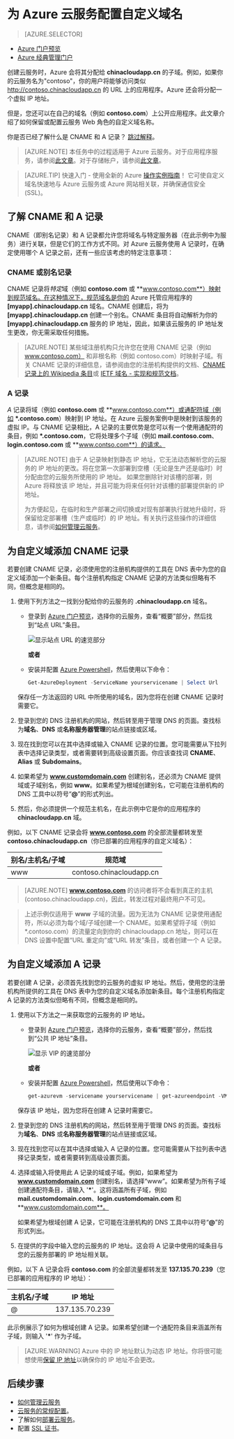 <properties
	pageTitle="在云服务中配置自定义域名 | Azure"
	description="了解如何通过配置 DNS 设置在自定义域上向 Internet 公开你的 Azure 应用程序或数据。这些示例使用 Azure 门户预览。"
	services="cloud-services"
	documentationCenter=".net"
	authors="Thraka"
	manager="timlt"
	editor=""/>

<tags
	ms.service="cloud-services"
	ms.date="08/10/2016"
	wacn.date="09/19/2016"/>

# 为 Azure 云服务配置自定义域名

> [AZURE.SELECTOR]
- [Azure 门户预览](/documentation/articles/cloud-services-custom-domain-name-portal/)
- [Azure 经典管理门户](/documentation/articles/cloud-services-custom-domain-name/)

创建云服务时，Azure 会将其分配给 **chinacloudapp.cn** 的子域。例如，如果你的云服务名为"contoso"，你的用户将能够访问类似 http://contoso.chinacloudapp.cn 的 URL 上的应用程序。Azure 还会将分配一个虚拟 IP 地址。

但是，您还可以在自己的域名（例如 **contoso.com**）上公开应用程序。此文章介绍了如何保留或配置云服务 Web 角色的自定义域名称。

你是否已经了解什么是 CNAME 和 A 记录？ [跳过解释](#add-a-cname-record-for-your-custom-domain)。

> [AZURE.NOTE]
本任务中的过程适用于 Azure 云服务。对于应用程序服务，请参阅[此文章](/documentation/articles/web-sites-custom-domain-name/)。对于存储帐户，请参阅[此文章](/documentation/articles/storage-custom-domain-name/)。

<p/>

> [AZURE.TIP]
快速入门 - 使用全新的 Azure [操作实例指南](http://support.microsoft.com/zh-cn/kb/2990804)！ 它可使自定义域名快速地与 Azure 云服务或 Azure 网站相关联，并确保通信安全 (SSL)。

## 了解 CNAME 和 A 记录

CNAME（即别名记录）和 A 记录都允许您将域名与特定服务器（在此示例中为服务）进行关联，但是它们的工作方式不同。对 Azure 云服务使用 A 记录时，在确定使用哪个 A 记录之前，还有一些应该考虑的特定注意事项：

### CNAME 或别名记录

CNAME 记录将*特定*域（例如 **contoso.com** 或 **www.contoso.com**）映射到规范域名。在这种情况下，规范域名是你的 Azure 托管应用程序的 **[myapp].chinacloudapp.cn** 域名。CNAME 创建后，将为 **[myapp].chinacloudapp.cn** 创建一个别名。CNAME 条目将自动解析为你的 **[myapp].chinacloudapp.cn** 服务的 IP 地址，因此，如果该云服务的 IP 地址发生更改，你无需采取任何措施。

> [AZURE.NOTE]
某些域注册机构只允许您在使用 CNAME 记录（例如 www.contoso.com） 和非根名称（例如 contoso.com）时映射子域。有关 CNAME 记录的详细信息，请参阅由您的注册机构提供的文档、[CNAME 记录上的 Wikipedia 条目](http://zh.wikipedia.org/wiki/CNAME_record)或 [IETF 域名 - 实现和规范文档](http://tools.ietf.org/html/rfc1035)。

### A 记录

*A* 记录将域（例如 **contoso.com** 或 **www.contoso.com**）或通配符域（例如 **\*.contoso.com**）映射到 IP 地址。在 Azure 云服务案例中是映射到该服务的虚拟 IP。与 CNAME 记录相比，A 记录的主要优势是您可以有一个使用通配符的条目，例如 **\*.contoso.com**，它将处理多个子域（例如 **mail.contoso.com**、**login.contoso.com** 或 **www.contso.com**）的请求。

> [AZURE.NOTE]
由于 A 记录映射到静态 IP 地址，它无法动态解析您的云服务的 IP 地址的更改。将在您第一次部署到空槽（无论是生产还是临时）时分配由您的云服务所使用的 IP 地址。 如果您删除针对该槽的部署，则 Azure 将释放该 IP 地址，并且可能为将来任何针对该槽的部署提供新的 IP 地址。
>
> 为方便起见，在临时和生产部署之间切换或对现有部署执行就地升级时，将保留给定部署槽（生产或临时）的 IP 地址。有关执行这些操作的详细信息，请参阅[如何管理云服务](/documentation/articles/cloud-services-how-to-manage/)。


## 为自定义域添加 CNAME 记录

若要创建 CNAME 记录，必须使用您的注册机构提供的工具在 DNS 表中为您的自定义域添加一个新条目。每个注册机构指定 CNAME 记录的方法类似但略有不同，但概念是相同的。

1. 使用下列方法之一找到分配给你的云服务的 **.chinacloudapp.cn** 域名。

    * 登录到 [Azure 门户预览]，选择你的云服务，查看“概要”部分，然后找到“站点 URL”条目。

        ![显示站点 URL 的速览部分][csurl]
            
        **或者**
  
    * 安装并配置 [Azure Powershell](/documentation/articles/powershell-install-configure/)，然后使用以下命令：

        ```powershell
        Get-AzureDeployment -ServiceName yourservicename | Select Url
        ```
    
    保存任一方法返回的 URL 中所使用的域名，因为您将在创建 CNAME 记录时需要它。

1.  登录到您的 DNS 注册机构的网站，然后转至用于管理 DNS 的页面。查找标为**域名**、**DNS** 或**名称服务器管理**的站点链接或区域。

2.  现在找到您可以在其中选择或输入 CNAME 记录的位置。您可能需要从下拉列表中选择记录类型，或者需要转到高级设置页面。你应该查找词 **CNAME**、**Alias** 或 **Subdomains**。

3.  如果希望为 **www.customdomain.com** 创建别名，还必须为 CNAME 提供域或子域别名，例如 **www**。如果希望为根域创建别名，它可能在注册机构的 DNS 工具中以符号“**@**”的形式列出。

4. 然后，你必须提供一个规范主机名，在此示例中它是你的应用程序的 **chinacloudapp.cn** 域。

例如，以下 CNAME 记录会将 **www.contoso.com** 的全部流量都转发至 **contoso.chinacloudapp.cn**（你已部署的应用程序的自定义域名）：

| 别名/主机名/子域 | 规范域 |
| ------------------------- | -------------------- |
| www | contoso.chinacloudapp.cn |

> [AZURE.NOTE]
**www.contoso.com** 的访问者将不会看到真正的主机 (contoso.chinacloudapp.cn)，因此，转发过程对最终用户不可见。

> 上述示例仅适用于 **www** 子域的流量。因为无法为 CNAME 记录使用通配符，所以必须为每个域/子域创建一个 CNAME。如果希望将子域（例如 *.contoso.com）的流量定向到你的 chinacloudapp.cn 地址，则可以在 DNS 设置中配置“URL 重定向”或“URL 转发”条目，或者创建一个 A 记录。


## 为自定义域添加 A 记录

若要创建 A 记录，必须首先找到您的云服务的虚拟 IP 地址。然后，使用您的注册机构所提供的工具在 DNS 表中为您的自定义域名添加新条目。每个注册机构指定 A 记录的方法类似但略有不同，但概念是相同的。

1. 使用以下方法之一来获取您的云服务的 IP 地址。

    * 登录到 [Azure 门户预览]，选择你的云服务，查看“概要”部分，然后找到“公共 IP 地址”条目。

        ![显示 VIP 的速览部分][vip]

        **或者**

    * 安装并配置 [Azure Powershell](/documentation/articles/powershell-install-configure/)，然后使用以下命令：

        ```powershell
        get-azurevm -servicename yourservicename | get-azureendpoint -VM {$_.VM} | select Vip
        ```
    
    保存该 IP 地址，因为您将在创建 A 记录时需要它。

1.  登录到您的 DNS 注册机构的网站，然后转至用于管理 DNS 的页面。查找标为**域名**、**DNS** 或**名称服务器管理**的站点链接或区域。

2.  现在找到您可以在其中选择或输入 A 记录的位置。您可能需要从下拉列表中选择记录类型，或者需要转到高级设置页面。

3. 选择或输入将使用此 A 记录的域或子域。例如，如果希望为 **www.customdomain.com** 创建别名，请选择“www”。如果希望为所有子域创建通配符条目，请输入 '__*__'。这将涵盖所有子域，例如 **mail.customdomain.com**、**login.customdomain.com** 和 **www.customdomain.com**。

    如果希望为根域创建 A 记录，它可能在注册机构的 DNS 工具中以符号“**@**”的形式列出。

4. 在提供的字段中输入您的云服务的 IP 地址。这会将 A 记录中使用的域条目与您的云服务部署的 IP 地址相关联。

例如，以下 A 记录会将 **contoso.com** 的全部流量都转发至 **137.135.70.239**（您已部署的应用程序的 IP 地址）：

| 主机名/子域 | IP 地址 |
| ------------------- | -------------- |
| @ | 137\.135.70.239 |


此示例展示了如何为根域创建 A 记录。如果希望创建一个通配符条目来涵盖所有子域，则输入 '__*__' 作为子域。

>[AZURE.WARNING]
Azure 中的 IP 地址默认为动态 IP 地址。你将很可能想使用[保留 IP 地址](/documentation/articles/virtual-networks-reserved-public-ip/)以确保你的 IP 地址不会更改。

## 后续步骤

* [如何管理云服务](/documentation/articles/cloud-services-how-to-manage/)
* [云服务的常规配置](/documentation/articles/cloud-services-how-to-configure-portal/)。
* 了解如何[部署云服务](/documentation/articles/cloud-services-how-to-create-deploy-portal/)。
* 配置 [SSL 证书](/documentation/articles/cloud-services-configure-ssl-certificate-portal/)。

[Expose Your Application on a Custom Domain]: #access-app
[Add a CNAME Record for Your Custom Domain]: #add-cname
[Expose Your Data on a Custom Domain]: #access-data
[VIP swaps]: /documentation/articles/cloud-services-how-to-manage-portal/#how-to-swap-deployments-to-promote-a-staged-deployment-to-production
[Create a CNAME record that associates the subdomain with the storage account]: #create-cname
[Azure 门户预览]: https://portal.azure.cn
[vip]: ./media/cloud-services-custom-domain-name-portal/csvip.png
[csurl]: ./media/cloud-services-custom-domain-name-portal/csurl.png
 
<!---HONumber=Mooncake_0523_2016-->
